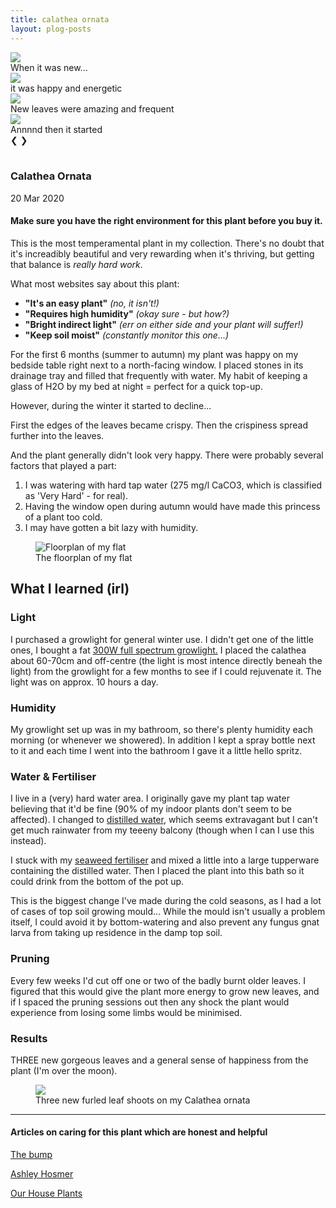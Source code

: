 ```yaml
---
title: calathea ornata
layout: plog-posts
---
```



<!-- Slideshow container -->
<section>
    <article>
        <div class="slideshow">
            <div class="slideshow-container">
                <!-- Full-width images -->
                <div class="mySlides fade">
                    <img src="/plog/resources/images/CalatheaOrnata_1.jpg">
                    <div class="slideshow-text">When it was new...</div>
                </div>
                <div class="mySlides fade">
                    <img src="/plog/resources/images/CalatheaOrnata_3.jpg">
                    <div class="slideshow-text">it was happy and energetic</div>
                </div>
                <div class="mySlides fade">
                    <img src="/plog/resources/images/CalatheaOrnata_2.jpg">
                    <div class="slideshow-text">New leaves were amazing and frequent</div>
                </div>
                <div class="mySlides fade">
                    <img src="/plog/resources/images/CalatheaOrnata_4.jpg">
                    <div class="slideshow-text">Annnnd then it started</div>
                </div>
                <!-- Next and previous buttons -->
                <a class="prev" onclick="plusSlides(-1)">&#10094;</a>
                <a class="next" onclick="plusSlides(1)">&#10095;</a>
            </div>
            <br>
            <!-- The dots/circles -->
            <div style="text-align:center">
                <span class="dot" onclick="currentSlide(1)"></span>
                <span class="dot" onclick="currentSlide(2)"></span>
                <span class="dot" onclick="currentSlide(3)"></span>
                <span class="dot" onclick="currentSlide(4)"></span>
            </div>
        </div>
    </article>
</section>


<!-- Text section -->
<section>
    <article>
        <div class="about">
            <div class="text-item">
                <h1>Calathea Ornata</h1>
                <p class="date">20 Mar 2020</p>
                <h4>Make sure you have the right environment for this plant before you buy it.</h4>
                <p>This is the most temperamental plant in my collection. There's no doubt that it's increadibly
                    beautiful and very rewarding when it's thriving, but getting that balance is <em>really hard
                        work</em>.
                </p>
                <div class="indent">
                    <p>What most websites say about this plant:
                        <ul>
                            <li><strong>"It's an easy plant"</strong> <em>(no, it isn't!)</em></li>
                            <li><strong>"Requires high humidity"</strong> <em>(okay sure - but how?)</em></li>
                            <li><strong>"Bright indirect light"</strong> <em>(err on either side and your plant will
                                    suffer!)</em></li>
                            <li><strong>"Keep soil moist"</strong> <em>(constantly monitor this one...)</em></li>
                        </ul>
                    </p>
                </div>
                <p>For the first 6 months (summer to autumn) my plant was happy on my bedside table right next to a
                    north-facing window. I placed stones in its drainage tray and filled that frequently with water.
                    My habit of keeping a glass of H2O by my bed at night = perfect for a quick top-up.
                </p>
                <p>However, during the winter it started to decline...</p>
                <p>First the edges of the leaves became crispy. Then the crispiness spread further into the leaves.
                </p>
                <p>And the plant generally didn't look very happy. There were probably several factors that played a
                    part:
                    <ol>
                        <li>I was watering with hard tap water (275 mg/l CaCO3, which is classified as 'Very Hard' -
                            for real).</li>
                        <li>Having the window open during autumn would have made this princess of a plant too cold.
                        </li>
                        <li>I may have gotten a bit lazy with humidity.</li>
                    </ol>
                </p>
            </div>
            <figure>
                <img src="/plog/resources/images/floor-plan.jpg" alt="Floorplan of my flat">
                <figcaption>
                    The floorplan of my flat
                </figcaption>
            </figure>
        </div>
    </article>
</section>


<section>
    <article>
        <div class="about">
            <div class="text-item">
                <h2>What I learned (irl)</h2>
                <h3>Light</h3>
                <p>I purchased a growlight for general winter use. I didn't get one of the little ones, I bought a
                    fat
                    <a href="https://www.amazon.co.uk/gp/product/B07CPQZBTP/ref=ppx_yo_dt_b_asin_title_o08_s00?ie=UTF8&psc=1">300W
                        full spectrum growlight.</a> I placed the calathea about 60-70cm and off-centre (the light
                    is most intence directly beneah the light) from the growlight for a few
                    months to see if I could rejuvenate it. The light was on approx. 10 hours a day.</p>
                <h3>Humidity</h3>
                <p>My growlight set up was in my bathroom, so there's plenty humidity each morning (or whenever we
                    showered). In addition I kept a spray bottle next to it and each time I went into the bathroom I
                    gave it a little hello spritz.</p>
                <h3>Water & Fertiliser</h3>
                <p>I live in a (very) hard water area. I originally gave my plant tap water believing that it'd be
                    fine
                    (90% of my indoor plants don't seem to be affected). I changed to <a
                        href="https://www.amazon.co.uk/gp/product/B01D50JYAS/ref=ppx_yo_dt_b_asin_title_o04_s00?ie=UTF8&psc=1">distilled
                        water</a>, which seems extravagant but I can't get much rainwater from my teeeny balcony
                    (though
                    when I can I use this instead).</p>
                <p>I stuck with my <a href="https://www.homebase.co.uk/vitax-organic-seaweed-1l_p412828">seaweed
                        fertiliser</a> and mixed a little into a large tupperware containing the distilled water.
                    Then I
                    placed the plant into this bath so it could drink from the bottom of the pot up.</p>
                <p>This is the biggest change I've made during the cold seasons, as I had a lot of cases of top soil
                    growing mould... While the mould isn't usually a problem itself, I could avoid it by
                    bottom-watering
                    and also prevent any
                    fungus gnat larva from taking up residence in the damp top soil.</p>
                <h3>Pruning</h3>
                <p>Every few weeks I'd cut off one or two of the badly burnt older leaves. I figured that this would
                    give the plant more energy to grow new leaves, and if I spaced the pruning sessions out then any
                    shock the
                    plant would experience from losing some limbs would be minimised.</p>
                <h3>Results</h3>
                <p>THREE new gorgeous leaves and a general sense of happiness from the plant (I'm over the moon).
                </p>
            </div>
            <figure>
                <img src="/plog/resources/images/CalatheaOrnata_5.jpg">
                <figcaption>Three new furled leaf shoots on my Calathea ornata</figcaption>
            </figure>
        </div>
    </article>
</section>


<section>
    <article>
        <div class="about">
            <div class="text-item">
                <hr>
                <h4>Articles on caring for this plant which are honest and helpful</h4>
                <a href="https://living.thebump.com/prune-calathea-10701.html">
                    <p>The bump</p>
                </a>
                <a href="https://www.ashleyhosmer.com/home/2018/8/2/calathea-ornata-plant-care-tips">
                    <p>Ashley Hosmer</p>
                </a>
                <a href="https://www.ourhouseplants.com/plants/calathea">
                    <p>Our House Plants</p>
                </a>
            </div>
        </div>  
    </article>
</section>